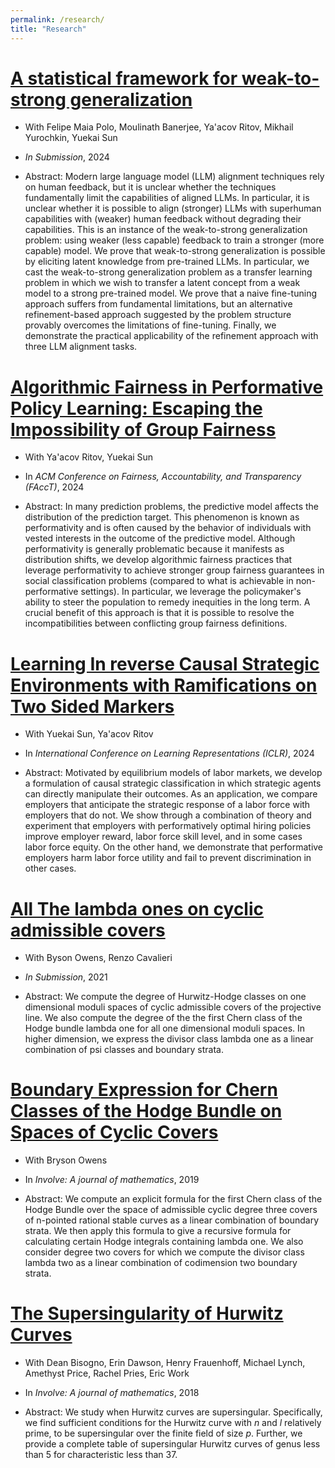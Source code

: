 ```yaml
---
permalink: /research/
title: "Research"
---
```

[A statistical framework for weak-to-strong generalization](https://arxiv.org/abs/2405.16236)
=======
  - With Felipe Maia Polo, Moulinath Banerjee, Ya'acov Ritov, Mikhail Yurochkin, Yuekai Sun

  - *In Submission*, 2024

  - Abstract: Modern large language model (LLM) alignment techniques rely on human feedback, but it is unclear whether the techniques fundamentally limit the capabilities of aligned LLMs. In particular, it is unclear whether it is possible to align (stronger) LLMs with superhuman capabilities with (weaker) human feedback without degrading their capabilities. This is an instance of the weak-to-strong generalization problem: using weaker (less capable) feedback to train a stronger (more capable) model. We prove that weak-to-strong generalization is possible by eliciting latent knowledge from pre-trained LLMs. In particular, we cast the weak-to-strong generalization problem as a transfer learning problem in which we wish to transfer a latent concept from a weak model to a strong pre-trained model. We prove that a naive fine-tuning approach suffers from fundamental limitations, but an alternative refinement-based approach suggested by the problem structure provably overcomes the limitations of fine-tuning. Finally, we demonstrate the practical applicability of the refinement approach with three LLM alignment tasks.

[Algorithmic Fairness in Performative Policy Learning: Escaping the Impossibility of Group Fairness](https://arxiv.org/abs/2405.20447)
=======
  - With Ya'acov Ritov, Yuekai Sun

  - In *ACM Conference on Fairness, Accountability, and Transparency (FAccT)*, 2024

  - Abstract: In many prediction problems, the predictive model affects the distribution of the prediction target. This phenomenon is known as performativity and is often caused by the behavior of individuals with vested interests in the outcome of the predictive model. Although performativity is generally problematic because it manifests as distribution shifts, we develop algorithmic fairness practices that leverage performativity to achieve stronger group fairness guarantees in social classification problems (compared to what is achievable in non-performative settings). In particular, we leverage the policymaker's ability to steer the population to remedy inequities in the long term. A crucial benefit of this approach is that it is possible to resolve the incompatibilities between conflicting group fairness definitions.

[Learning In reverse Causal Strategic Environments with Ramifications on Two Sided Markers](https://arxiv.org/abs/2404.13240)
=====
  - With Yuekai Sun, Ya'acov Ritov

  - In *International Conference on Learning Representations (ICLR)*, 2024
  
  - Abstract: Motivated by equilibrium models of labor markets, we develop a formulation of causal strategic classification in which strategic   agents can directly manipulate their outcomes. As an application, we compare employers that anticipate the strategic response of a labor     force with employers that do not. We show through a combination of theory and experiment that employers with performatively optimal hiring   policies improve employer reward, labor force skill level, and in some cases labor force equity. On the other hand, we demonstrate that      performative employers harm labor force utility and fail to prevent discrimination in other cases.

[All The lambda ones on cyclic admissible covers](https://arxiv.org/abs/2112.13892)
=====

  - With Byson Owens, Renzo Cavalieri

  - *In Submission*, 2021

  - Abstract: We compute the degree of Hurwitz-Hodge classes on one dimensional moduli spaces of cyclic admissible covers of the projective line. We also compute the degree of the the first Chern class of the Hodge bundle lambda one for all one dimensional moduli spaces. In higher dimension, we express the divisor class lambda one as a linear combination of psi classes and boundary strata.

[Boundary Expression for Chern Classes of the Hodge Bundle on Spaces of Cyclic Covers](https://arxiv.org/abs/1912.07720)
=====
  - With Bryson Owens

  - In *Involve: A journal of mathematics*, 2019

  - Abstract: We compute an explicit formula for the first Chern class of the Hodge Bundle over the space of admissible cyclic degree three covers of n-pointed rational stable curves as a linear combination of boundary strata. We then apply this formula to give a recursive formula for calculating certain Hodge integrals containing lambda one. We also consider degree two covers for which we compute the divisor class lambda two as a linear combination of codimension two boundary strata.

[The Supersingularity of Hurwitz Curves](https://arxiv.org/abs/1810.01582) 
=======
 - With  Dean Bisogno, Erin Dawson, Henry Frauenhoff, Michael Lynch, Amethyst Price, Rachel Pries, Eric Work

 - In *Involve: A journal of mathematics*, 2018

 - Abstract: We study when Hurwitz curves are supersingular. Specifically, we find sufficient conditions for the Hurwitz curve with *n* and *l* relatively prime, to be supersingular over the finite field of size *p*. Further, we provide a complete table of supersingular Hurwitz curves of genus less than 5 for characteristic less than 37. 
